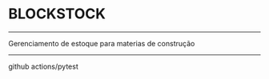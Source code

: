 # BLOCKSTOCK
________________________
Gerenciamento de estoque para materias de construção
___________________________
github actions/pytest
